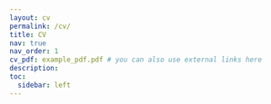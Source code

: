 ```yaml
---
layout: cv
permalink: /cv/
title: CV
nav: true
nav_order: 1
cv_pdf: example_pdf.pdf # you can also use external links here
description: 
toc:
  sidebar: left
---
```

